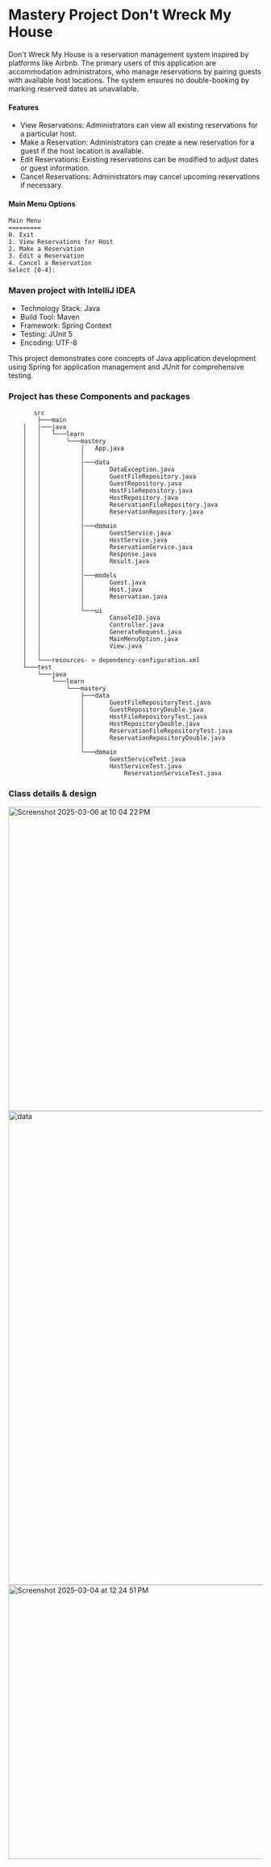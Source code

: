 # Mastery Project Don't Wreck My House
Don't Wreck My House is a reservation management system inspired by platforms like Airbnb. The primary users of this application are accommodation administrators, who manage reservations by pairing guests with available host locations. The system ensures no double-booking by marking reserved dates as unavailable.

#### Features
- View Reservations: Administrators can view all existing reservations for a particular host.
- Make a Reservation: Administrators can create a new reservation for a guest if the host location is available.
- Edit Reservations: Existing reservations can be modified to adjust dates or guest information.
- Cancel Reservations: Administrators may cancel upcoming reservations if necessary.

#### Main Menu Options

```
Main Menu
=========
0. Exit
1. View Reservations for Host
2. Make a Reservation
3. Edit a Reservation
4. Cancel a Reservation
Select [0-4]:
```

### Maven project with IntelliJ IDEA
- Technology Stack: Java
- Build Tool: Maven
- Framework: Spring Context
- Testing: JUnit 5
- Encoding: UTF-8

This project demonstrates core concepts of Java application development using Spring for application management and JUnit for comprehensive testing.

### Project has these Components and packages

```
       src
        ├───main
	│   |───java
	│   │   └───learn
	│   │       └───mastery
	│   │           │   App.java
	│   │           │
	│   │           |───data
	│   │           │       DataException.java
	│   │           │       GuestFileRepository.java
	│   │           │       GuestRepository.java
	│   │           │       HostFileRepository.java
	│   │           │       HostRepository.java
	│   │           │       ReservationFileRepository.java
	│   │           │       ReservationRepository.java
	│   │           │
	│   │           |───domain
	│   │           │       GuestService.java
	│   │           │       HostService.java
	│   │           │       ReservationService.java
	│   │           │       Response.java
	│   │           │       Result.java
	│   │           │
	│   │           |───models
	│   │           │       Guest.java
	│   │           │       Host.java
	│   │           │       Reservation.java    
	│   │           │
	│   │           └───ui
	│   │                   ConsoleIO.java
	│   │                   Controller.java
	│   │                   GenerateRequest.java
	│   │                   MainMenuOption.java
	│   │                   View.java
	│   │
	│   └───resources- > dependency-configuration.xml
	└───test
	    └───java
	        └───learn
	            └───mastery
	                ├───data
	                │       GuestFileRepositoryTest.java
	                │       GuestRepositoryDouble.java
	                │       HostFileRepositoryTest.java
	                │       HostRepositoryDouble.java
	                │       ReservationFileRepositoryTest.java
	                │       ReservationRepositoryDouble.java
	                │
	                └───domain
	                        GuestServiceTest.java
	                        HostServiceTest.java
                                ReservationServiceTest.java

```

### Class details & design

<img width="603" alt="Screenshot 2025-03-06 at 10 04 22 PM" src="https://github.com/user-attachments/assets/0c970472-1cb3-439e-af94-25ce82797a40" />

<img width="939" alt="data" src="https://github.com/user-attachments/assets/07bb16ed-befa-407f-94e4-0fe4d4b08df5" />

<img width="543" alt="Screenshot 2025-03-04 at 12 24 51 PM" src="https://github.com/user-attachments/assets/698e53eb-670c-4d0e-b417-ec7095b7570e" />



